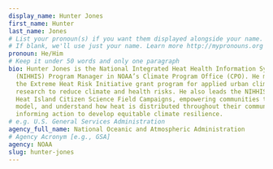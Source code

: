 ```yaml
---
display_name: Hunter Jones
first_name: Hunter
last_name: Jones
# List your pronoun(s) if you want them displayed alongside your name.
# If blank, we'll use just your name. Learn more http://mypronouns.org
pronoun: He/Him
# Keep it under 50 words and only one paragraph
bio: Hunter Jones is the National Integrated Heat Health Information System
  (NIHHIS) Program Manager in NOAA’s Climate Program Office (CPO). He manages
  the Extreme Heat Risk Initiative grant program for applied urban climate
  research to reduce climate and health risks. He also leads the NIHHIS Urban
  Heat Island Citizen Science Field Campaigns, empowering communities to map,
  model, and understand how heat is distributed throughout their communities and
  informing action to develop equitable climate resilience.
# e.g. U.S. General Services Administration
agency_full_name: National Oceanic and Atmospheric Administration
# Agency Acronym [e.g., GSA]
agency: NOAA
slug: hunter-jones
---
```

